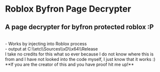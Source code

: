 
# Roblox Byfron Page Decrypter

## A page decrypter for byfron protected roblox :P 
<br>
- Works by injecting into Roblox process
<br>
- output at C:\\etc\\Sources\\xD\\x64\\Release
<br>
I take no credits for this what so ever because I do not know where this is from and I have not looked into the code myself, I just know that it works :)
<br>
**If you are the creator of this and you have proof hit me up!**